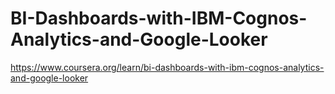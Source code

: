 # BI-Dashboards-with-IBM-Cognos-Analytics-and-Google-Looker
https://www.coursera.org/learn/bi-dashboards-with-ibm-cognos-analytics-and-google-looker
